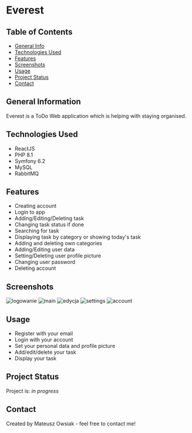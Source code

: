 # Everest
## Table of Contents
* [General Info](#general-information)
* [Technologies Used](#technologies-used)
* [Features](#features)
* [Screenshots](#screenshots)
* [Usage](#usage)
* [Project Status](#project-status)
* [Contact](#contact)

## General Information
Everest is a ToDo Web application which is helping with staying organised.


## Technologies Used
- ReactJS
- PHP 8.1
- Symfony 6.2
- MySQL
- RabbitMQ

## Features
- Creating account
- Login to app 
- Adding/Editing/Deleting task
- Changing task status if done
- Searching for task
- Displaying task by category or showing today's task
- Adding and deleting own categories
- Adding/Editing user data
- Setting/Deleting user profile picture
- Changing user password
- Deleting account

## Screenshots
![logowanie](https://github.com/leronkz/Everest/assets/41147218/1e49dbb7-10a8-492c-a3ce-69fdc78bf746)
![main](https://github.com/leronkz/Everest/assets/41147218/242a2872-7983-4611-b9d8-29de47492be3)
![edycja](https://github.com/leronkz/Everest/assets/41147218/e13d7165-25c8-47af-9441-3e644023a713)
![settings](https://github.com/leronkz/Everest/assets/41147218/fbb3282d-c08f-48d3-b4d4-d351da54e404)
![account](https://github.com/leronkz/Everest/assets/41147218/04c3aad3-890d-4423-81dd-4fa5b4825f3d)

## Usage
- Register with your email 
- Login with your account
- Set your personal data and profile picture
- Add/edit/delete your task
- Display your task

## Project Status
Project is: _in progress_ 

## Contact
Created by Mateusz Owsiak - feel free to contact me!
